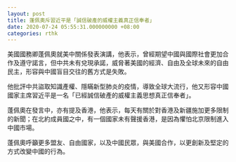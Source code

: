 ```yaml
---
layout: post
title: 蓬佩奧斥習近平是「誠信破產的威權主義真正信奉者」
date: 2020-07-24 05:55:31.000000000 +08:00
categories: rthk
---
```


美國國務卿蓬佩奧就美中關係發表演講，他表示，曾經期望中國與國際社會更加合作及遵守諾言，但中共未有兌現承諾，威脅著美國的經濟、自由及全球未來的自由民主，形容與中國盲目交往的舊方式是失敗。

他批評中共盜取知識產權、隱瞞新型肺炎的疫情，導致全球大流行，他又形容中國國家主席習近平是一名「已經誠信破產的威權主義思想真正信奉者」。

蓬佩奧在發言中，亦有提及香港，他表示，每天有關於對香港及新疆施加更多限制的新聞；在北約成員國之中，有一個國家未有聲援香港，是因為懼怕北京限制進入中國市場。

蓬佩奧呼籲更多盟友、自由國家，以及中國民眾，與美國合作，以更創新及堅定的方式改變中國的行為。
